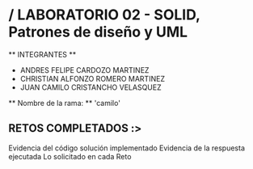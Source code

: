 # / LABORATORIO 02 - SOLID, Patrones de diseño y UML

** INTEGRANTES **
- ANDRES FELIPE CARDOZO MARTINEZ
- CHRISTIAN ALFONZO ROMERO MARTINEZ
- JUAN CAMILO CRISTANCHO VELASQUEZ

** Nombre de la rama: **
'camilo'

## RETOS COMPLETADOS :> 
Evidencia del código solución implementado 
Evidencia de la respuesta ejecutada 
Lo solicitado en cada Reto 
